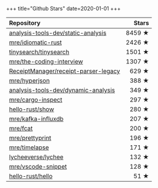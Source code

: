 +++
title="Github Stars"
date=2020-01-01
+++

| Repository | Stars |
| :--------- | ----: |
| [analysis-tools-dev/static-analysis](https://github.com/analysis-tools-dev/static-analysis) | 8459 ★ |
| [mre/idiomatic-rust](https://github.com/mre/idiomatic-rust) | 2426 ★ |
| [tinysearch/tinysearch](https://github.com/tinysearch/tinysearch) | 1501 ★ |
| [mre/the-coding-interview](https://github.com/mre/the-coding-interview) | 1307 ★ |
| [ReceiptManager/receipt-parser-legacy](https://github.com/ReceiptManager/receipt-parser-legacy) | 629 ★ |
| [mre/hyperjson](https://github.com/mre/hyperjson) | 388 ★ |
| [analysis-tools-dev/dynamic-analysis](https://github.com/analysis-tools-dev/dynamic-analysis) | 349 ★ |
| [mre/cargo-inspect](https://github.com/mre/cargo-inspect) | 297 ★ |
| [hello-rust/show](https://github.com/hello-rust/show) | 280 ★ |
| [mre/kafka-influxdb](https://github.com/mre/kafka-influxdb) | 207 ★ |
| [mre/fcat](https://github.com/mre/fcat) | 200 ★ |
| [mre/prettyprint](https://github.com/mre/prettyprint) | 196 ★ |
| [mre/timelapse](https://github.com/mre/timelapse) | 171 ★ |
| [lycheeverse/lychee](https://github.com/lycheeverse/lychee) | 132 ★ |
| [mre/vscode-snippet](https://github.com/mre/vscode-snippet) | 128 ★ |
| [hello-rust/hello](https://github.com/hello-rust/hello) | 51 ★ |
